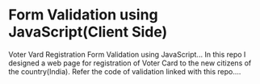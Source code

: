 # Form Validation using JavaScript(Client Side)
Voter Vard Registration Form Validation using JavaScript...
In this repo I designed a web page for registration of Voter Card to the new citizens of the country(India).
Refer the code of validation linked with this repo....
